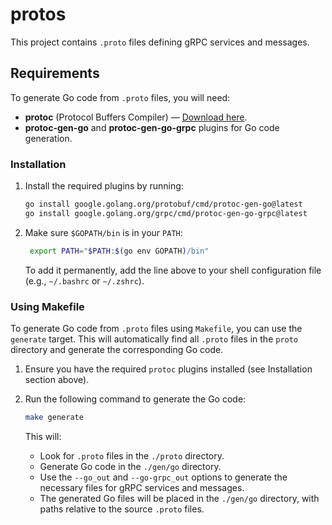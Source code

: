 # protos

This project contains `.proto` files defining gRPC services and messages.

## Requirements

To generate Go code from `.proto` files, you will need:

- **protoc** (Protocol Buffers Compiler) — [Download here](https://grpc.io/docs/protoc-installation/).
- **protoc-gen-go** and **protoc-gen-go-grpc** plugins for Go code generation.

### Installation

1. Install the required plugins by running:

   ```bash
   go install google.golang.org/protobuf/cmd/protoc-gen-go@latest
   go install google.golang.org/grpc/cmd/protoc-gen-go-grpc@latest
   ```
2. Make sure `$GOPATH/bin` is in your `PATH`:

   ```bash
    export PATH="$PATH:$(go env GOPATH)/bin"
   ```
   To add it permanently, add the line above to your shell configuration file (e.g., `~/.bashrc` or `~/.zshrc`).

### Using Makefile

To generate Go code from `.proto` files using `Makefile`, you can use the `generate` target. This will automatically find all `.proto` files in the `proto` directory and generate the corresponding Go code.

1. Ensure you have the required `protoc` plugins installed (see Installation section above).

2. Run the following command to generate the Go code:

   ```bash
   make generate
   ```
   This will:

   - Look for `.proto` files in the `./proto` directory.
   - Generate Go code in the `./gen/go` directory.
   - Use the `--go_out` and `--go-grpc_out` options to generate the necessary files for gRPC services and messages.
   - The generated Go files will be placed in the `./gen/go` directory, with paths relative to the source `.proto` files.